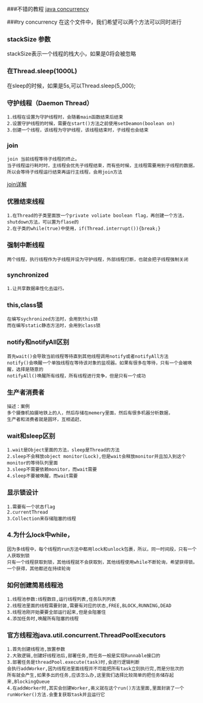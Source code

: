 ###不错的教程
[java concurrency](https://www.callicoder.com/java-concurrency-multithreading-basics/)

###try concurrency
    在这个文件中，我们希望可以两个方法可以同时进行
### stackSize 参数
 stackSize表示一个线程的栈大小，如果是0将会被忽略
### 在Thread.sleep(1000L)
在sleep的时候，如果是5s,可以Thread.sleep(5_000);
### 守护线程（Daemon Thread）
    1.线程在设置为守护线程时，会随着main函数结束后结束
    2.设置守护线程的时候，需要在start()方法之前使用setDeamon(boolean on)
    3.创建一个线程，该线程为守护线程，该线程结束时，子线程也会结束
 
### join
    join 当前线程等待子线程的终止。
    当子线程运行耗时时，主线程会优先子线程结束，而有些时候，主线程需要用到子线程的数据，
    所以会等待子线程运行结束再运行主线程，会用join方法
   [join详解](https://www.jianshu.com/p/367fa66bf3f2)
### 优雅结束线程
    1.在Thread的子类里面放一个private voliate boolean flag，再创建一个方法，
    shutdown方法，可以置为flase的
    2.在子类的while(true)中使用，if(Thread.interrupt()){break;}
### 强制中断线程
    两个线程，执行线程作为子线程并设为守护线程，外部线程打断，也就会把子线程强制关闭
### synchronized 
    1.让共享数据串性化去运行。
### this,class锁
    在编写sychronized方法时，会用到this锁
    而在编写static静态方法时，会用到class锁
### notify和notifyAll区别
    首先wait()会导致当前线程等待直到其他线程调用notify或者notifyAll方法
    notify()会唤醒一个单独线程在等待该对象的监视器。如果有很多在等待，只有一个会被唤醒，选择是随意的
    notifyAll()唤醒所有线程，所有线程进行竞争，但是只有一个成功
### 生产者消费者
    描述：案例
    多个摄像机拍摄地铁上的人，然后存储在memery里面，然后有很多机器分析数据，
    生产者和消费者就是圆环，互相追赶、
### wait和sleep区别
    1.wait是Object里面的方法，sleep是Thread的方法
    2.sleep不会释放object monitor(Lock),但是wait会释放monitor并且加入到这个monitor的等待队列里面
    3.sleep不需要依赖monitor，而wait需要
    4.sleep不要被唤醒，而wait需要
### 显示锁设计
    1.需要有一个状态flag
    2.currentThread
    3.Collection来存储阻塞的线程
### 4.为什么lock中while，
    因为多线程中，每个线程的run方法中都用lock和unlock包裹，所以，同一时间段，只有一个人获取到锁
    只有一个线程获取到锁，其他线程就不会获取到，其他线程使用while不断轮询，希望获得锁。一个获得，其他都还在持续轮询
### 如何创建简易线程池
    1.线程池参数:线程数目,运行线程列表,任务队列列表
    2.线程池里面的线程需要封装,需要有对应的状态,FREE,BLOCK,RUNNING,DEAD
    3.线程池刚开始要要全部运行起来,但是会阻塞住
    4.添加任务时,唤醒所有阻塞的线程

### 官方线程池java.util.concurrent.ThreadPoolExecutors
    1.首先创建线程池,放置参数
    2.大致逻辑,创建好线程池后,部署任务,而任务一般是实现Runnable接口的
    3.部署任务是threadPool.execute(task)时,会进行逻辑判断
    会执行addWorker,因为线程池里面线程并不可能把所有task立刻执行完,而是分批次的
    所有就会产生,如果多出的任务,应该怎么办,这里我们选择比较简单的把任务储存起来,BlockingQueue
    4.在addWorker时,其实会创建Worker,奥义就在这个run()方法里面,里面封装了一个
    runWorker()方法.会重复获取task并且运行它